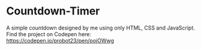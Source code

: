 # Countdown-Timer
A simple countdown designed by me using only HTML, CSS and JavaScript.
 Find the project on Codepen here: https://codepen.io/probot23/pen/pojOWwg

